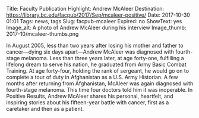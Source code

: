Title: Faculty Publication Highlight: Andrew McAleer 
Destination: https://library.bc.edu/facpub/2017/Sep/mcaleer-positive/
Date: 2017-10-30 01:01 
Tags: news, tags 
Slug: facpub-mcaleer 
Expired: no
ShowText: yes
Image_alt: A photo of Andrew McAleer during his interview
Image_thumb: 2017-10/mcaleer-thumbs.png

In August 2005, less than two years after losing his mother and father to cancer—dying six days apart—Andrew McAleer was diagnosed with fourth-stage melanoma. Less than three years later, at age forty-one, fulfilling a lifelong dream to serve his nation, he graduated from Army Basic Combat Training. At age forty-four, holding the rank of sergeant, he would go on to complete a tour of duty in Afghanistan as a U.S. Army Historian. A few months after returning from Afghanistan, McAleer was again diagnosed with fourth-stage melanoma. This time four doctors told him it was inoperable. In Positive Results, Andrew McAleer shares his personal, heartfelt, and inspiring stories about his fifteen-year battle with cancer, first as a caretaker and then as a patient.